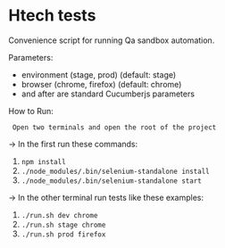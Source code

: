 # Htech tests

Convenience script for running Qa sandbox automation.


Parameters:

- environment (stage, prod) (default: stage)
- browser (chrome, firefox) (default: chrome)
- and after are standard Cucumberjs parameters


How to Run:

     Open two terminals and open the root of the project



-> In the first run these commands:


1. `npm install`
2. `./node_modules/.bin/selenium-standalone install `
3. `./node_modules/.bin/selenium-standalone start`


->  In the other terminal run tests like these examples:

1. `./run.sh dev chrome`
2. `./run.sh stage chrome` 
3. `./run.sh prod firefox`
